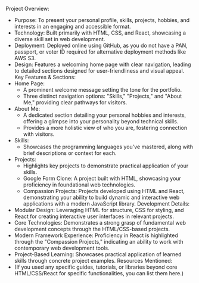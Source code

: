 Project Overview:
 * Purpose: To present your personal profile, skills, projects, hobbies, and interests in an engaging and accessible format.
 * Technology: Built primarily with HTML, CSS, and React, showcasing a diverse skill set in web development.
 * Deployment: Deployed online using GitHub, as you do not have a PAN, passport, or voter ID required for alternative deployment methods like AWS S3.
 * Design: Features a welcoming home page with clear navigation, leading to detailed sections designed for user-friendliness and visual appeal.
Key Features & Sections:
 * Home Page:
   * A prominent welcome message setting the tone for the portfolio.
   * Three distinct navigation options: "Skills," "Projects," and "About Me," providing clear pathways for visitors.
 * About Me:
   * A dedicated section detailing your personal hobbies and interests, offering a glimpse into your personality beyond technical skills.
   * Provides a more holistic view of who you are, fostering connection with visitors.
 * Skills:
   * Showcases the programming languages you've mastered, along with brief descriptions or context for each.
 * Projects:
   * Highlights key projects to demonstrate practical application of your skills.
   * Google Form Clone: A project built with HTML, showcasing your proficiency in foundational web technologies.
   * Compassion Projects: Projects developed using HTML and React, demonstrating your ability to build dynamic and interactive web applications with a modern JavaScript library.
Development Details:
 * Modular Design: Leveraging HTML for structure, CSS for styling, and React for creating interactive user interfaces in relevant projects.
 * Core Technologies: Demonstrates a strong grasp of fundamental web development concepts through the HTML/CSS-based projects.
 * Modern Framework Experience: Proficiency in React is highlighted through the "Compassion Projects," indicating an ability to work with contemporary web development tools.
 * Project-Based Learning: Showcases practical application of learned skills through concrete project examples.
Resources Mentioned:
 * (If you used any specific guides, tutorials, or libraries beyond core HTML/CSS/React for specific functionalities, you can list them here.)
